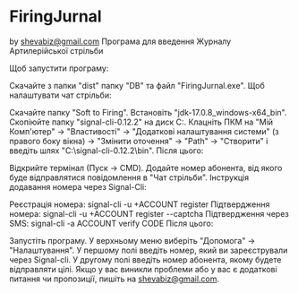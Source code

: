 # FiringJurnal
by shevabiz@gmail.com
Програма для введення Журналу Артилерійської стрільби

Щоб запустити програму:

Скачайте з папки "dist" папку "DB" та файл "FiringJurnal.exe".
Щоб налаштувати чат стрільби:

Скачайте папку "Soft to Firing".
Встановіть "jdk-17.0.8_windows-x64_bin".
Скопіюйте папку "signal-cli-0.12.2" на диск C:.
Клацніть ПКМ на "Мій Комп'ютер" -> "Властивості" -> "Додаткові налаштування системи" (з правого боку вікна) -> "Змінити оточення" -> "Path" -> "Створити" і введіть шлях "C:\signal-cli-0.12.2\bin".
Після цього:

Відкрийте термінал (Пуск -> CMD).
Додайте номер абонента, від якого буде відправлятися повідомлення в "Чат стрільби".
Інструкція додавання номера через Signal-Cli:

Реєстрація номера: signal-cli -u +ACCOUNT register
Підтвердження номера: signal-cli -u +ACCOUNT register --captcha
Підтвердження через SMS: signal-cli -a ACCOUNT verify CODE
Після цього:

Запустіть програму.
У верхньому меню виберіть "Допомога" -> "Налаштування".
У першому полі введіть номер, який ви зареєстрували через Signal-cli.
У другому полі введіть номер абонента, якому будете відправляти цілі.
Якщо у вас виникли проблеми або у вас є додаткові питання чи пропозиції, пишіть на shevabiz@gmail.com.
